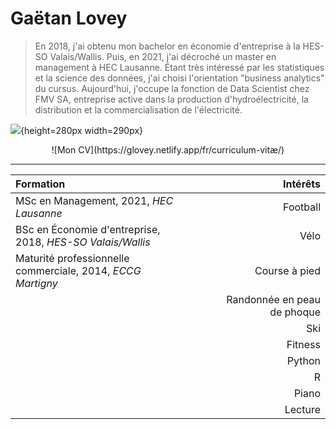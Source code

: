 # Gaëtan Lovey

> En 2018, j'ai obtenu mon bachelor en économie d'entreprise à la HES-SO Valais/Wallis. Puis, en 2021, j'ai décroché un master en management à HEC Lausanne. Étant très intéressé par les statistiques et la science des données, j'ai choisi l'orientation "business analytics" du cursus. Aujourd'hui, j'occupe la fonction de Data Scientist chez FMV SA, entreprise active dans la production d'hydroélectricité, la distribution et la commercialisation de l'électricité.


![](/profile.png){height=280px width=290px}


<center>![Mon CV](https://glovey.netlify.app/fr/curriculum-vitæ/)</center>

---
| **Formation**                                                   |       | **Intérêts**                                                   |
|:----------------------------------------------------------------|-------|----------------------------------------------------------------:|
| MSc en Management, 2021, *HEC Lausanne*                         |       | Football                                                       |
| BSc en Économie d'entreprise, 2018, *HES-SO Valais/Wallis*      |       | Vélo                                                           |
| Maturité professionnelle commerciale, 2014, *ECCG Martigny*     |       | Course à pied                                                  |
|                                                                 |       | Randonnée en peau de phoque                                    |
|                                                                 |       | Ski                                                            |
|                                                                 |       | Fitness                                                        |
|                                                                 |       | Python                                                         |
|                                                                 |       | R                                                              |
|                                                                 |       | Piano                                                          |
|                                                                 |       | Lecture                                                        |
